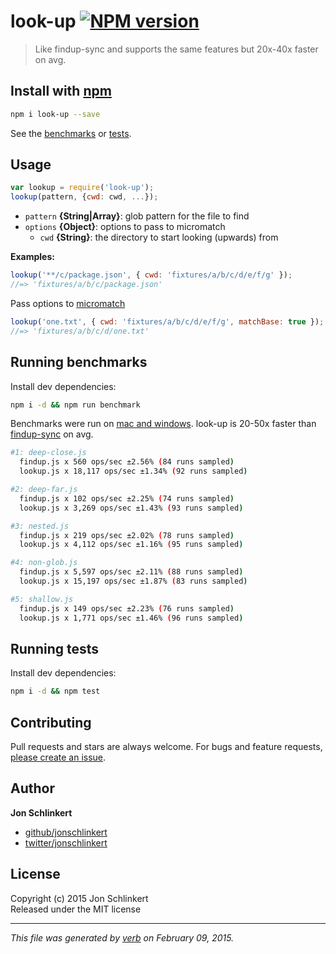 # look-up [![NPM version](https://badge.fury.io/js/look-up.svg)](http://badge.fury.io/js/look-up)

> Like findup-sync and supports the same features but 20x-40x faster on avg.

## Install with [npm](npmjs.org)

```bash
npm i look-up --save
```

See the [benchmarks](#run-benchmarks) or [tests](./test.js).

## Usage

```js
var lookup = require('look-up');
lookup(pattern, {cwd: cwd, ...});
```

- `pattern` **{String|Array}**: glob pattern for the file to find
- `options` **{Object}**: options to pass to micromatch
    + `cwd` **{String}**: the directory to start looking (upwards) from


**Examples:**

```js
lookup('**/c/package.json', { cwd: 'fixtures/a/b/c/d/e/f/g' });
//=> 'fixtures/a/b/c/package.json'
```

Pass options to [micromatch]

```js
lookup('one.txt', { cwd: 'fixtures/a/b/c/d/e/f/g', matchBase: true });
//=> 'fixtures/a/b/c/d/one.txt'
```

## Running benchmarks

Install dev dependencies:

```bash
npm i -d && npm run benchmark
```

Benchmarks were run on [mac and windows](https://github.com/jonschlinkert/look-up/issues/1). look-up is 20-50x faster than [findup-sync] on avg.

```bash
#1: deep-close.js
  findup.js x 560 ops/sec ±2.56% (84 runs sampled)
  lookup.js x 18,117 ops/sec ±1.34% (92 runs sampled)

#2: deep-far.js
  findup.js x 102 ops/sec ±2.25% (74 runs sampled)
  lookup.js x 3,269 ops/sec ±1.43% (93 runs sampled)

#3: nested.js
  findup.js x 219 ops/sec ±2.02% (78 runs sampled)
  lookup.js x 4,112 ops/sec ±1.16% (95 runs sampled)

#4: non-glob.js
  findup.js x 5,597 ops/sec ±2.11% (88 runs sampled)
  lookup.js x 15,197 ops/sec ±1.87% (83 runs sampled)

#5: shallow.js
  findup.js x 149 ops/sec ±2.23% (76 runs sampled)
  lookup.js x 1,771 ops/sec ±1.46% (96 runs sampled)
```

## Running tests

Install dev dependencies:

```bash
npm i -d && npm test
```

## Contributing
Pull requests and stars are always welcome. For bugs and feature requests, [please create an issue](https://github.com/jonschlinkert/look-up/issues).

## Author

**Jon Schlinkert**
 
+ [github/jonschlinkert](https://github.com/jonschlinkert)
+ [twitter/jonschlinkert](http://twitter.com/jonschlinkert) 

## License
Copyright (c) 2015 Jon Schlinkert  
Released under the MIT license

***

_This file was generated by [verb](https://github.com/assemble/verb) on February 09, 2015._

[micromatch]: http://github.com/isaacs/micromatch
[findup-sync]: https://github.com/cowboy/node-findup-sync
